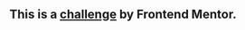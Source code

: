 ## This is a [challenge](https://www.frontendmentor.io/challenges/notifications-page-DqK5QAmKbC) by Frontend Mentor.        